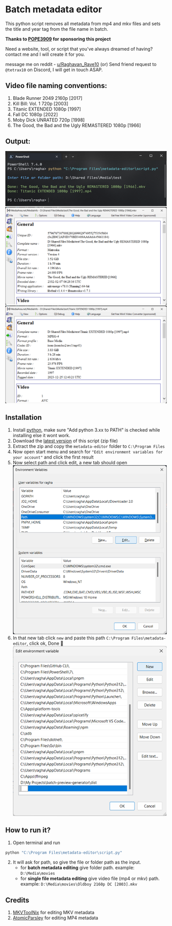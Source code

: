 # Batch metadata editor

This python script removes all metadata from mp4 and mkv files and sets the title and year tag from the file name in batch.

**Thanks to [POPE3909](https://xdaforums.com/m/pope3909.5120701/) for sponsoring this project**

Need a website, tool, or script that you've always dreamed of having? contact me and I will create it for you.

message me on reddit - [u/Raghavan_Rave10](https://www.reddit.com/user/Raghavan_Rave10) (or) Send friend request to `@tetrax10` on Discord, I will get in touch ASAP.

## Video file naming conventions:

1. Blade Runner 2049 2160p [2017]
2. Kill Bill: Vol. 1 720p [2003]
3. Titanic EXTENDED 1080p [1997]
4. Fall DC 1080p [2022]
5. Moby Dick UNRATED 720p [1998]
6. The Good, the Bad and the Ugly REMASTERED 1080p [1966]

## Output:

![terminal](./assets/terminal.png)
![movie 1](./assets/1.png)
![movie 2](./assets/2.png)

## Installation

1. Install [python](https://www.python.org/downloads/), make sure "Add python 3.xx to PATH" is checked while installing else it wont work.
2. Download the [latest version](https://github.com/Tetrax-10/batch-metadata-editor/releases/latest) of this script (zip file)
3. Extract the zip and copy the `metadata-editor` folder to `C:\Program Files`
4. Now open start menu and search for `"Edit environment variables for your account"` and click the first result
5. Now select path and click edit, a new tab should open
   </br>
   ![environment variables tab](/assets/environment-variables-tab.png)
6. In that new tab click `new` and paste this path `C:\Program Files\metadata-editor`, click ok, Done 🎉
   </br>
   ![new-environment-variable](/assets/new-environment-variable.png)

## How to run it?

1. Open terminal and run

```sh
python "C:\Program Files\metadata-editor\script.py"
```

2. It will ask for path, so give the file or folder path as the input.
    - for **batch metadata editing** give folder path. example: `D:\Media\movies`
    - for **single file metadata editing** give video file (mp4 or mkv) path. example: `D:\Media\movies\Oldboy 2160p DC [2003].mkv`

## Credits

1. [MKVToolNix](https://mkvtoolnix.download/) for editing MKV metadata
2. [AtomicParsley](https://github.com/wez/atomicparsley) for editing MP4 metadata
